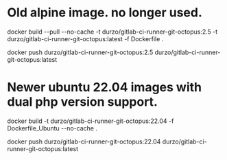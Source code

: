 # Old alpine image. no longer used.

docker build --pull --no-cache -t durzo/gitlab-ci-runner-git-octopus:2.5 -t durzo/gitlab-ci-runner-git-octopus:latest -f Dockerfile .

docker push durzo/gitlab-ci-runner-git-octopus:2.5 durzo/gitlab-ci-runner-git-octopus:latest

# Newer ubuntu 22.04 images with dual php version support.

docker build -t durzo/gitlab-ci-runner-git-octopus:22.04 -f Dockerfile_Ubuntu --no-cache .

docker push durzo/gitlab-ci-runner-git-octopus:22.04 durzo/gitlab-ci-runner-git-octopus:latest

